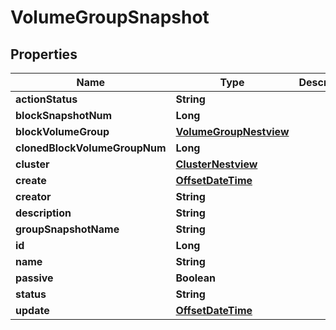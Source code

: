 # VolumeGroupSnapshot

## Properties
Name | Type | Description | Notes
------------ | ------------- | ------------- | -------------
**actionStatus** | **String** |  |  [optional]
**blockSnapshotNum** | **Long** |  |  [optional]
**blockVolumeGroup** | [**VolumeGroupNestview**](VolumeGroupNestview.md) |  |  [optional]
**clonedBlockVolumeGroupNum** | **Long** |  |  [optional]
**cluster** | [**ClusterNestview**](ClusterNestview.md) |  |  [optional]
**create** | [**OffsetDateTime**](OffsetDateTime.md) |  |  [optional]
**creator** | **String** |  |  [optional]
**description** | **String** |  |  [optional]
**groupSnapshotName** | **String** |  |  [optional]
**id** | **Long** |  |  [optional]
**name** | **String** |  |  [optional]
**passive** | **Boolean** |  |  [optional]
**status** | **String** |  |  [optional]
**update** | [**OffsetDateTime**](OffsetDateTime.md) |  |  [optional]
